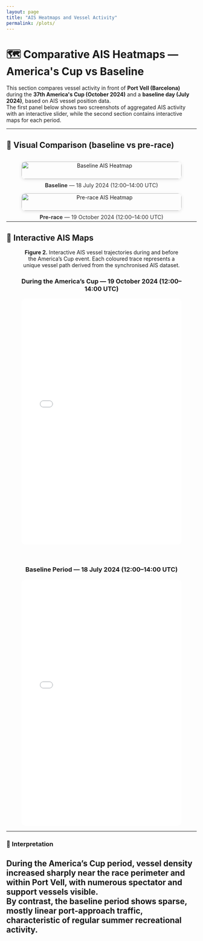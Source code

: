 ```yaml
---
layout: page
title: "AIS Heatmaps and Vessel Activity"
permalink: /plots/
---
```


# 🗺️ Comparative AIS Heatmaps — America's Cup vs Baseline

This section compares vessel activity in front of **Port Vell (Barcelona)** during the **37th America's Cup (October 2024)** and a **baseline day (July 2024)**, based on AIS vessel position data.  
The first panel below shows two screenshots of aggregated AIS activity with an interactive slider, while the second section contains interactive maps for each period.

---

## 🔹 Visual Comparison (baseline vs pre-race)

<div style="display:flex; flex-wrap:wrap; justify-content:center; gap:10px; margin-top:1rem;">
  <figure style="flex:1 1 480px; text-align:center;">
    <img src="{{ site.baseurl }}/plots/heatmap_A_baseline_20240718_1200_1400.png"
         alt="Baseline AIS Heatmap"
         style="width:100%; height:auto; border-radius:10px; box-shadow:0 2px 8px rgba(0,0,0,0.1);" />
    <figcaption style="margin-top:0.5rem; font-size:0.9rem; color:#333;">
      <strong>Baseline</strong> — 18 July 2024 (12:00–14:00 UTC)
    </figcaption>
  </figure>

  <figure style="flex:1 1 480px; text-align:center;">
    <img src="{{ site.baseurl }}/plots/heatmap_B_prerace_20241019_1200_1400.png"
         alt="Pre-race AIS Heatmap"
         style="width:100%; height:auto; border-radius:10px; box-shadow:0 2px 8px rgba(0,0,0,0.1);" />
    <figcaption style="margin-top:0.5rem; font-size:0.9rem; color:#333;">
      <strong>Pre-race</strong> — 19 October 2024 (12:00–14:00 UTC)
    </figcaption>
  </figure>
</div>

---

## 🔹 Interactive AIS Maps

<figure style="text-align:center;">
  <figcaption>
    <strong>Figure 2.</strong> Interactive AIS vessel trajectories during and before the America’s Cup event.  
    Each coloured trace represents a unique vessel path derived from the synchronised AIS dataset.
  </figcaption>

  <!-- During the America's Cup -->
  <h3 style="margin-top:1.5rem;">During the America’s Cup — 19 October 2024 (12:00–14:00 UTC)</h3>
  <iframe src="{{ site.baseurl }}/plots/heatmap_B_prerace_20241019_1200_1400.html"
          width="100%" height="650" style="border:none; border-radius:10px; margin-bottom:2rem;"></iframe>

  <!-- Baseline (non-event) period -->
  <h3>Baseline Period — 18 July 2024 (12:00–14:00 UTC)</h3>
  <iframe src="{{ site.baseurl }}/plots/heatmap_A_baseline_20240718_1200_1400.html"
          width="100%" height="650" style="border:none; border-radius:10px;"></iframe>
</figure>

---

### 🧭 Interpretation
During the America’s Cup period, vessel density increased sharply near the race perimeter and within Port Vell, with numerous spectator and support vessels visible.  
By contrast, the baseline period shows sparse, mostly linear port-approach traffic, characteristic of regular summer recreational activity.
---
